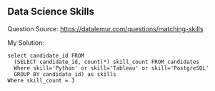 ## Data Science Skills

Question Source: https://datalemur.com/questions/matching-skills

My Solution:
```
select candidate_id FROM
  (SELECT candidate_id, count(*) skill_count FROM candidates
  Where skill='Python' or skill='Tableau' or skill='PostgreSQL'
  GROUP BY candidate_id) as skills
Where skill_count = 3
```

